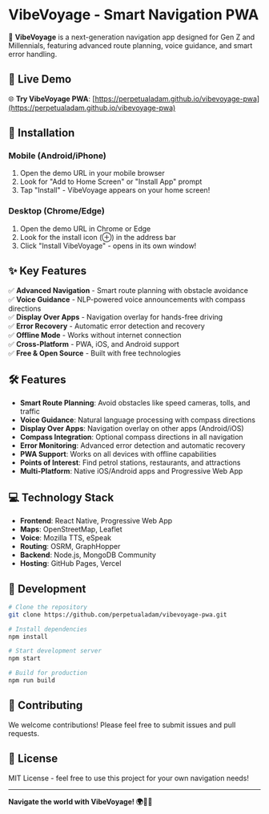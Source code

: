 # VibeVoyage - Smart Navigation PWA

🌟 **VibeVoyage** is a next-generation navigation app designed for Gen Z and Millennials, featuring advanced route planning, voice guidance, and smart error handling.

## 🚀 Live Demo

🌐 **Try VibeVoyage PWA**: [https://perpetualadam.github.io/vibevoyage-pwa](https://perpetualadam.github.io/vibevoyage-pwa)

## 📱 Installation

### Mobile (Android/iPhone)
1. Open the demo URL in your mobile browser
2. Look for "Add to Home Screen" or "Install App" prompt
3. Tap "Install" - VibeVoyage appears on your home screen!

### Desktop (Chrome/Edge)
1. Open the demo URL in Chrome or Edge
2. Look for the install icon (⊕) in the address bar
3. Click "Install VibeVoyage" - opens in its own window!

## ✨ Key Features

✅ **Advanced Navigation** - Smart route planning with obstacle avoidance  
✅ **Voice Guidance** - NLP-powered voice announcements with compass directions  
✅ **Display Over Apps** - Navigation overlay for hands-free driving  
✅ **Error Recovery** - Automatic error detection and recovery  
✅ **Offline Mode** - Works without internet connection  
✅ **Cross-Platform** - PWA, iOS, and Android support  
✅ **Free & Open Source** - Built with free technologies  

## 🛠️ Features

- **Smart Route Planning**: Avoid obstacles like speed cameras, tolls, and traffic
- **Voice Guidance**: Natural language processing with compass directions
- **Display Over Apps**: Navigation overlay on other apps (Android/iOS)
- **Compass Integration**: Optional compass directions in all navigation
- **Error Monitoring**: Advanced error detection and automatic recovery
- **PWA Support**: Works on all devices with offline capabilities
- **Points of Interest**: Find petrol stations, restaurants, and attractions
- **Multi-Platform**: Native iOS/Android apps and Progressive Web App

## 💻 Technology Stack

- **Frontend**: React Native, Progressive Web App
- **Maps**: OpenStreetMap, Leaflet
- **Voice**: Mozilla TTS, eSpeak
- **Routing**: OSRM, GraphHopper
- **Backend**: Node.js, MongoDB Community
- **Hosting**: GitHub Pages, Vercel

## 🚀 Development

```bash
# Clone the repository
git clone https://github.com/perpetualadam/vibevoyage-pwa.git

# Install dependencies
npm install

# Start development server
npm start

# Build for production
npm run build
```

## 🤝 Contributing

We welcome contributions! Please feel free to submit issues and pull requests.

## 📄 License

MIT License - feel free to use this project for your own navigation needs!

---

**Navigate the world with VibeVoyage! 🌍🚗✨**
